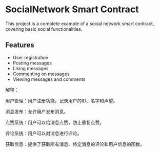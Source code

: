 # SocialNetwork Smart Contract

This project is a complete example of a social network smart contract, covering basic social functionalities.

## Features

- User registration
- Posting messages
- Liking messages
- Commenting on messages
- Viewing messages and comments

解释：

用户管理：用户注册功能，记录用户的ID、名字和声望。

消息发布：允许用户发布消息。

点赞系统：用户可以给消息点赞，防止重复点赞。

评论系统：用户可以对消息进行评论。

获取信息：提供了获取所有消息、特定消息的评论和用户信息的函数。
